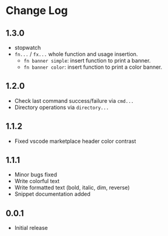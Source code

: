 # Change Log

## 1.3.0

- stopwatch
- `fn...` / `fx...` whole function and usage insertion.
  - `fn banner simple`: insert function to print a banner.
  - `fn banner color`: insert function to print a color banner.

## 1.2.0

- Check last command success/failure via `cmd...`
- Directory operations via `directory...`

## 1.1.2

- Fixed vscode marketplace header color contrast

## 1.1.1

- Minor bugs fixed
- Write colorful text
- Write formatted text (bold, italic, dim, reverse)
- Snippet documentation added

## 0.0.1

- Initial release
